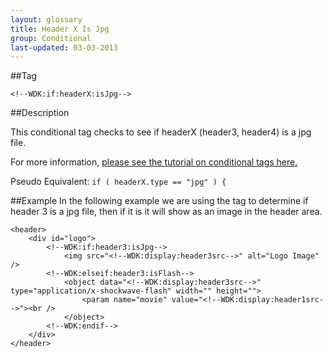 ```yaml
---
layout: glossary
title: Header X Is Jpg
group: Conditional
last-updated: 03-03-2013
---
```



##Tag

`<!--WDK:if:headerX:isJpg-->`

##Description

This conditional tag checks to see if headerX (header3, header4) is a jpg file.

For more information, [please see the tutorial on conditional tags here.](/pages/tutorials/12conditional-tags.html)

Pseudo Equivalent:
`if ( headerX.type == "jpg" ) {`

##Example
In the following example we are using the tag to determine if header 3 is a jpg file, then if it is it will show as an image in the header area.

```
<header>
	<div id="logo">
		<!--WDK:if:header3:isJpg-->
			<img src="<!--WDK:display:header3src-->" alt="Logo Image" />
		<!--WDK:elseif:header3:isFlash-->
			<object data="<!--WDK:display:header3src-->" type="application/x-shockwave-flash" width="" height="">
				<param name="movie" value="<!--WDK:display:header1src-->"><br />
			</object>
		<!--WDK:endif-->
	</div>
</header>
```